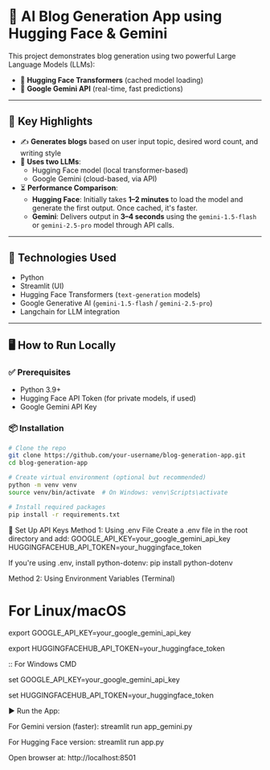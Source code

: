 # 📝 AI Blog Generation App using Hugging Face & Gemini

This project demonstrates blog generation using two powerful Large Language Models (LLMs):
- 🤗 **Hugging Face Transformers** (cached model loading)
- 🔮 **Google Gemini API** (real-time, fast predictions)

---

## 🚀 Key Highlights

- ✍️ **Generates blogs** based on user input topic, desired word count, and writing style
- 🧠 **Uses two LLMs**: 
  - Hugging Face model (local transformer-based)
  - Google Gemini (cloud-based, via API)
- ⏳ **Performance Comparison**:
  - **Hugging Face**: Initially takes **1–2 minutes** to load the model and generate the first output. Once cached, it's faster.
  - **Gemini**: Delivers output in **3–4 seconds** using the `gemini-1.5-flash` or `gemini-2.5-pro` model through API calls.

---

## 🧰 Technologies Used

- Python
- Streamlit (UI)
- Hugging Face Transformers (`text-generation` models)
- Google Generative AI (`gemini-1.5-flash` / `gemini-2.5-pro`)
- Langchain for LLM integration

---

## 🖥️ How to Run Locally

### ✅ Prerequisites

- Python 3.9+
- Hugging Face API Token (for private models, if used)
- Google Gemini API Key

### 📦 Installation

```bash
# Clone the repo
git clone https://github.com/your-username/blog-generation-app.git
cd blog-generation-app

# Create virtual environment (optional but recommended)
python -m venv venv
source venv/bin/activate  # On Windows: venv\Scripts\activate

# Install required packages
pip install -r requirements.txt

```
🔑 Set Up API Keys
Method 1: Using .env File
Create a .env file in the root directory and add:
GOOGLE_API_KEY=your_google_gemini_api_key
HUGGINGFACEHUB_API_TOKEN=your_huggingface_token

If you're using .env, install python-dotenv:
pip install python-dotenv

Method 2: Using Environment Variables (Terminal)

# For Linux/macOS
export GOOGLE_API_KEY=your_google_gemini_api_key

export HUGGINGFACEHUB_API_TOKEN=your_huggingface_token

:: For Windows CMD

set GOOGLE_API_KEY=your_google_gemini_api_key

set HUGGINGFACEHUB_API_TOKEN=your_huggingface_token

▶️ Run the App:

For Gemini version (faster):
streamlit run app_gemini.py

For Hugging Face version:
streamlit run app.py

Open browser at: http://localhost:8501



